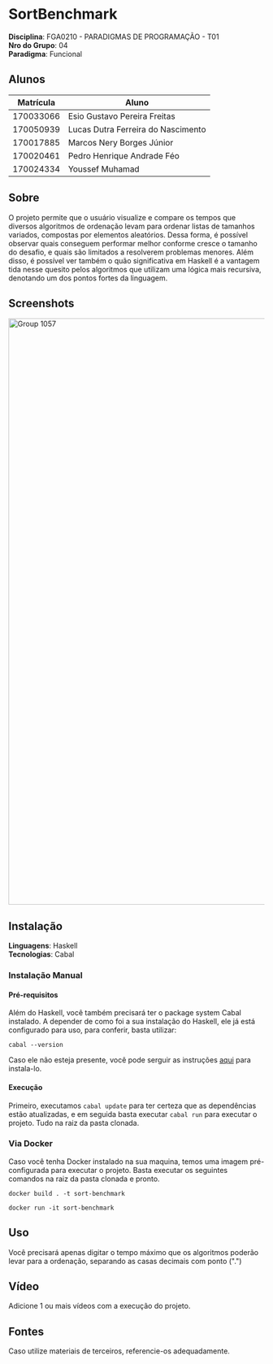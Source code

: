 # SortBenchmark

**Disciplina**: FGA0210 - PARADIGMAS DE PROGRAMAÇÃO - T01 <br>
**Nro do Grupo**: 04<br>
**Paradigma**: Funcional<br>

## Alunos
|Matrícula | Aluno |
| -- | -- |
| 170033066  |  Esio Gustavo Pereira Freitas |
| 170050939  |  Lucas Dutra Ferreira do Nascimento |
| 170017885  |  Marcos Nery Borges Júnior  |
| 170020461  |  Pedro Henrique Andrade Féo  |
| 170024334  |  Youssef Muhamad |

## Sobre 
O projeto permite que o usuário visualize e compare os tempos que diversos algoritmos de ordenação levam para ordenar listas de tamanhos variados, compostas por elementos aleatórios. Dessa forma, é possível observar quais conseguem performar melhor conforme cresce o tamanho do desafio, e quais são limitados a resolverem problemas menores. Além disso, é possível ver também o quão significativa em Haskell é a vantagem tida nesse quesito pelos algoritmos que utilizam uma lógica mais recursiva, denotando um dos pontos fortes da linguagem.

## Screenshots
<img width="1154" alt="Group 1057" src="https://user-images.githubusercontent.com/29265857/109579021-f3fd8400-7ad6-11eb-870d-0fc1721887de.png">


## Instalação 
**Linguagens**: Haskell<br>
**Tecnologias**: Cabal<br>
### Instalação Manual
#### Pré-requisitos
Além do Haskell, você também precisará ter o package system Cabal instalado. A depender de como foi a sua instalação do Haskell, ele já está configurado para uso, para conferir, basta utilizar:
```
cabal --version
```
Caso ele não esteja presente, você pode serguir as instruções [aqui](https://cabal.readthedocs.io/en/3.4/getting-started.html) para instala-lo.
#### Execução
Primeiro, executamos ```cabal update``` para ter certeza que as dependências estão atualizadas, e em seguida basta executar ```cabal run``` para executar o projeto. Tudo na raiz da pasta clonada.
### Via Docker
Caso você tenha Docker instalado na sua maquina, temos uma imagem pré-configurada para executar o projeto. Basta executar os seguintes comandos na raiz da pasta clonada e pronto.
```
docker build . -t sort-benchmark
```
```
docker run -it sort-benchmark
```
## Uso 
Você precisará apenas digitar o tempo máximo que os algoritmos poderão levar para a ordenação, separando as casas decimais com ponto (".")

## Vídeo
Adicione 1 ou mais vídeos com a execução do projeto.

## Fontes
Caso utilize materiais de terceiros, referencie-os adequadamente.
